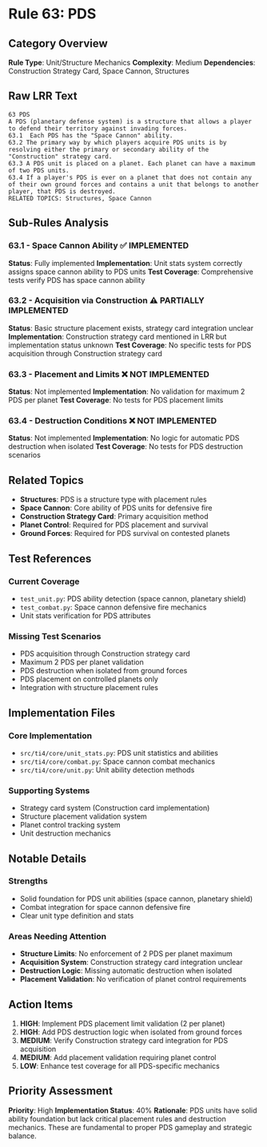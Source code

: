 # Rule 63: PDS

## Category Overview
**Rule Type**: Unit/Structure Mechanics
**Complexity**: Medium
**Dependencies**: Construction Strategy Card, Space Cannon, Structures

## Raw LRR Text
```
63 PDS
A PDS (planetary defense system) is a structure that allows a player to defend their territory against invading forces.
63.1  Each PDS has the "Space Cannon" ability.
63.2 The primary way by which players acquire PDS units is by resolving either the primary or secondary ability of the "Construction" strategy card.
63.3 A PDS unit is placed on a planet. Each planet can have a maximum of two PDS units.
63.4 If a player's PDS is ever on a planet that does not contain any of their own ground forces and contains a unit that belongs to another player, that PDS is destroyed.
RELATED TOPICS: Structures, Space Cannon
```

## Sub-Rules Analysis

### 63.1 - Space Cannon Ability ✅ IMPLEMENTED
**Status**: Fully implemented
**Implementation**: Unit stats system correctly assigns space cannon ability to PDS units
**Test Coverage**: Comprehensive tests verify PDS has space cannon ability

### 63.2 - Acquisition via Construction ⚠️ PARTIALLY IMPLEMENTED
**Status**: Basic structure placement exists, strategy card integration unclear
**Implementation**: Construction strategy card mentioned in LRR but implementation status unknown
**Test Coverage**: No specific tests for PDS acquisition through Construction strategy card

### 63.3 - Placement and Limits ❌ NOT IMPLEMENTED
**Status**: Not implemented
**Implementation**: No validation for maximum 2 PDS per planet
**Test Coverage**: No tests for PDS placement limits

### 63.4 - Destruction Conditions ❌ NOT IMPLEMENTED
**Status**: Not implemented
**Implementation**: No logic for automatic PDS destruction when isolated
**Test Coverage**: No tests for PDS destruction scenarios

## Related Topics
- **Structures**: PDS is a structure type with placement rules
- **Space Cannon**: Core ability of PDS units for defensive fire
- **Construction Strategy Card**: Primary acquisition method
- **Planet Control**: Required for PDS placement and survival
- **Ground Forces**: Required for PDS survival on contested planets

## Test References

### Current Coverage
- `test_unit.py`: PDS ability detection (space cannon, planetary shield)
- `test_combat.py`: Space cannon defensive fire mechanics
- Unit stats verification for PDS attributes

### Missing Test Scenarios
- PDS acquisition through Construction strategy card
- Maximum 2 PDS per planet validation
- PDS destruction when isolated from ground forces
- PDS placement on controlled planets only
- Integration with structure placement rules

## Implementation Files

### Core Implementation
- `src/ti4/core/unit_stats.py`: PDS unit statistics and abilities
- `src/ti4/core/combat.py`: Space cannon combat mechanics
- `src/ti4/core/unit.py`: Unit ability detection methods

### Supporting Systems
- Strategy card system (Construction card implementation)
- Structure placement validation system
- Planet control tracking system
- Unit destruction mechanics

## Notable Details

### Strengths
- Solid foundation for PDS unit abilities (space cannon, planetary shield)
- Combat integration for space cannon defensive fire
- Clear unit type definition and stats

### Areas Needing Attention
- **Structure Limits**: No enforcement of 2 PDS per planet maximum
- **Acquisition System**: Construction strategy card integration unclear
- **Destruction Logic**: Missing automatic destruction when isolated
- **Placement Validation**: No verification of planet control requirements

## Action Items
1. **HIGH**: Implement PDS placement limit validation (2 per planet)
2. **HIGH**: Add PDS destruction logic when isolated from ground forces
3. **MEDIUM**: Verify Construction strategy card integration for PDS acquisition
4. **MEDIUM**: Add placement validation requiring planet control
5. **LOW**: Enhance test coverage for all PDS-specific mechanics

## Priority Assessment
**Priority**: High
**Implementation Status**: 40%
**Rationale**: PDS units have solid ability foundation but lack critical placement rules and destruction mechanics. These are fundamental to proper PDS gameplay and strategic balance.

